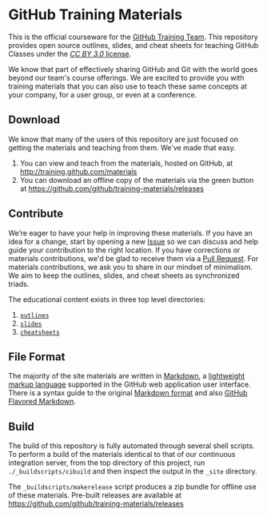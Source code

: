 # GitHub Training Materials

This is the official courseware for the [GitHub Training Team](http://training.github.com). This repository provides open source outlines, slides, and cheat sheets for teaching GitHub Classes under the [_CC BY 3.0_ license](http://creativecommons.org/licenses/by/3.0/).

We know that part of effectively sharing GitHub and Git with the world goes beyond our team's course offerings. We are excited to provide you with training materials that you can also use to teach these same concepts at your company, for a user group, or even at a conference.

## Download

We know that many of the users of this repository are just focused on getting the materials and teaching from them.  We've made that easy.

1. You can view and teach from the materials, hosted on GitHub, at http://training.github.com/materials
2. You can download an offline copy of the materials via the green button at https://github.com/github/training-materials/releases


## Contribute

We’re eager to have your help in improving these materials. If you have an idea for a change, start by opening a new [Issue](https://github.com/github/training-materials/issues) so we can discuss and help guide your contribution to the right location. If you have corrections or materials contributions, we'd be glad to receive them via a [Pull Request](https://help.github.com/articles/using-pull-requests). For materials contributions, we ask you to share in our mindset of minimalism.  We aim to keep the outlines, slides, and cheat sheets as synchronized triads.

The educational content exists in three top level directories:

1. [`outlines`](https://github.com/github/training-materials/tree/master/outlines)
2. [`slides`](https://github.com/github/training-materials/tree/master/slides)
3. [`cheatsheets`](https://github.com/github/training-materials/tree/master/cheatsheets)


## File Format

The majority of the site materials are written in [Markdown](http://whatismarkdown.com), a [lightweight markup language](http://en.wikipedia.org/wiki/Lightweight_markup_language) supported in the GitHub web application user interface. There is a syntax guide to the original [Markdown format](http://daringfireball.net/projects/markdown/syntax) and also [GitHub Flavored Markdown](http://github.github.com/github-flavored-markdown/).

## Build

The build of this repository is fully automated through several shell scripts. To perform a build of the materials identical to that of our continuous integration server, from the top directory of this project, run `./_buildscripts/cibuild` and then inspect the output in the `_site` directory.

The `_buildscripts/makerelease` script produces a zip bundle for offline use of these materials. Pre-built releases are available at https://github.com/github/training-materials/releases
